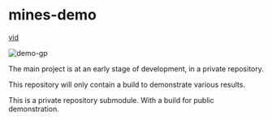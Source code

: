 # mines-demo
[vid](https://www.veed.io/view/158c05e4-85ca-41b5-ae80-b2ada819fc47?panel=share)

![demo-gp](https://github.com/gormonn/demo/assets/6252560/17829213-1c92-403e-a36c-153b91e69e5e)

The main project is at an early stage of development, in a private repository.

This repository will only contain a build to demonstrate various results.


This is a private repository submodule.
With a build for public demonstration.
